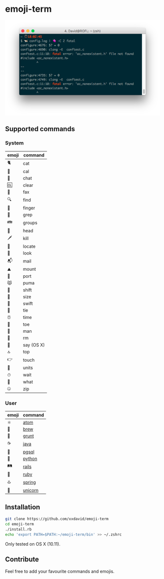 # emoji-term

![Screenshot](screenshot.png)

## Supported commands

### System

| emoji | command |
|-------|---------|
| 🐈    | cat     |
| 📅    | cal     |
| 💬    | chat    |
| 🆑    | clear   |
| 📠    | fax     |
| 🔍    | find    |
| 🖕    | finger  |
| 🍇    | grep    |
| 👪    | groups  |
| 🤕    | head    |
| 🗡    | kill    |
| 📍    | locate  |
| 👀    | look    |
| 📬    | mail    |
| ⛰    | mount   |
| 🚢    | port    |
| 😾    | puma    |
| 🔄    | shift   |
| 📏    | size    |
| 🏃    | swift   |
| 👔    | tie     |
| ⏰    |time    |
| 👣    | toe     |
| 👨    | man     |
| 💩    | rm      |
| 👄    | say (OS X)|
| 🔝    | top     |
| 👉    | touch   |
| 📐    | units   |
| ⏱    | wait    |
| 🤔    | what    |
| 🤐    | zip     |

### User

| emoji | command |
|-------|---------|
| ⚛     | [atom](https://atom.io) |
| 🍺    | [brew](https://brew.sh) |
| 🐗    | [grunt](https://gruntjs.com) |
| ☕     | [java](http://java.com)    |
| 🐘    | [pgsql](http://www.postgresql.org)
| 🐍    | [python](https://www.python.org) |
| 🛤    | [rails](http://rubyonrails.org) |
| 💎    | [ruby](https://www.ruby-lang.org)    |
| ♨️    | [spring](https://github.com/rails/spring) |
| 🦄    | [unicorn](https://unicorn.bogomips.org/) |

## Installation

```bash
git clone https://github.com/xxdavid/emoji-term
cd emoji-term
./install.rb
echo 'export PATH=$PATH:~/emoji-term/bin' >> ~/.zshrc
```

Only tested on OS X (10.11).

## Contribute
Feel free to add your favourite commands and emojis.
